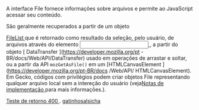 A interface File fornece informações sobre arquivos e 
permite ao JavaScript acessar seu conteúdo.

São geralmente recuperados a partir de um objeto 

[ FileList ](https://developer.mozilla.org/pt-BR/docs/Web/API/FileList) que é retornado como resultado da seleção, pelo usuário, de arquivos através do elemento [ <input> ](https://developer.mozilla.org/pt-BR/docs/Web/HTML/Element/Input), a partir do objeto [ DataTransfer ](https://developer.mozilla.org/pt -BR/docs/Web/API/DataTransfer) usado em operações de arrastar e soltar, ou a partir da API `mozGetAsFile()` em um [HTMLCanvasElement ](https://developer.mozilla.org/pt-BR/docs /Web/API/ HTMLCanvasElement). Em Gecko, códigos com privilégios podem criar objetos File representando qualquer arquivo local sem a intereção do usuário (veja[Notas de implementação ](https://developer.mozilla.org/pt-BR/docs/Web/API/File#implementation_notes) para mais informações.).

[ Teste de retorno 400 ](https://httpstat.us/404).
[ gatinhosalsicha ](http://gatinhosalsicha.com.br/)
